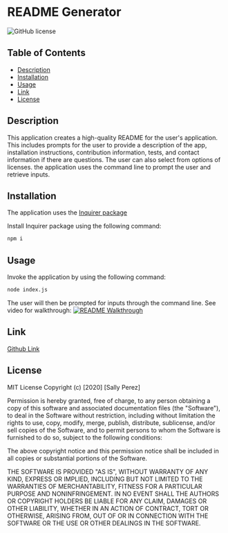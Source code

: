 # README Generator
![GitHub license](https://img.shields.io/badge/license-Unlicense-blue.svg)

## Table of Contents
* [Description](#description)
* [Installation](#installation)
* [Usage](#usage)
* [Link](#link)
* [License](#license)

## Description
This application creates a high-quality README for the user's application. This includes prompts for the user to provide a description of the app, installation instructions, contribution information, tests, and contact information if there are questions. The user can also select from options of licenses. the application uses the command line to prompt the user and retrieve inputs.

## Installation
The application uses the [Inquirer package](https://www.npmjs.com/package/inquirer)

Install Inquirer package using the following command:
```bash
npm i
```

## Usage
Invoke the application by using the following command:
```bash
node index.js
```
The user will then be prompted for inputs through the command line. See video for walkthrough:
[![README Walkthrough](./assets/README_Generator_Walkthrough.gif)](https://drive.google.com/file/d/1KLoMAUtM56FYfUxA-nEtElN9BagG2me8/view)

## Link
[Github Link](https://github.com/SeattleSal/readme_generator)

## License
MIT License
Copyright (c) [2020] [Sally Perez]

Permission is hereby granted, free of charge, to any person obtaining a copy of this software and associated documentation files (the "Software"), to deal in the Software without restriction, including without limitation the rights to use, copy, modify, merge, publish, distribute, sublicense, and/or sell copies of the Software, and to permit persons to whom the Software is furnished to do so, subject to the following conditions:

The above copyright notice and this permission notice shall be included in all copies or substantial portions of the Software.

THE SOFTWARE IS PROVIDED "AS IS", WITHOUT WARRANTY OF ANY KIND, EXPRESS OR IMPLIED, INCLUDING BUT NOT LIMITED TO THE WARRANTIES OF MERCHANTABILITY, FITNESS FOR A PARTICULAR PURPOSE AND NONINFRINGEMENT. IN NO EVENT SHALL THE AUTHORS OR COPYRIGHT HOLDERS BE LIABLE FOR ANY CLAIM, DAMAGES OR OTHER LIABILITY, WHETHER IN AN ACTION OF CONTRACT, TORT OR OTHERWISE, ARISING FROM, OUT OF OR IN CONNECTION WITH THE SOFTWARE OR THE USE OR OTHER DEALINGS IN THE SOFTWARE.
        